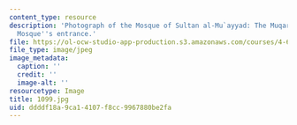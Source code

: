 ```yaml
---
content_type: resource
description: 'Photograph of the Mosque of Sultan al-Mu`ayyad: The Muqarnas above the
  Mosque''s entrance.'
file: https://ol-ocw-studio-app-production.s3.amazonaws.com/courses/4-615-the-architecture-of-cairo-spring-2002/ddddf18a9ca14107f8cc9967880be2fa_1099.jpg
file_type: image/jpeg
image_metadata:
  caption: ''
  credit: ''
  image-alt: ''
resourcetype: Image
title: 1099.jpg
uid: ddddf18a-9ca1-4107-f8cc-9967880be2fa
---
```

